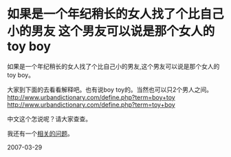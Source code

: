 # 如果是一个年纪稍长的女人找了个比自己小的男友 这个男友可以说是那个女人的toy boy

如果是一个年纪稍长的女人找了个比自己小的男友,这个男友可以说是那个女人的toy boy。

大家到下面的去看看解释吧。也有说boy toy的。当然也可以只2个男人之间。
http://www.urbandictionary.com/define.php?term=boy+toy
http://www.urbandictionary.com/define.php?term=toy+boy

中文这个怎说呢？请大家查查。

我还有一个[相关的问题](http://pengyou.rijiben.org/node/1347)。


2007-03-29